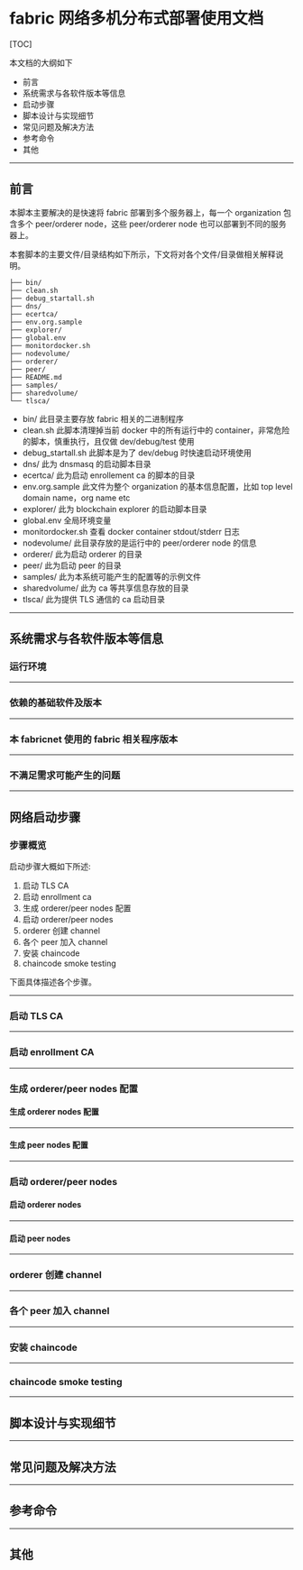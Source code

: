 # fabric 网络多机分布式部署使用文档

[TOC]

本文档的大纲如下

- 前言
- 系统需求与各软件版本等信息
- 启动步骤
- 脚本设计与实现细节
- 常见问题及解决方法
- 参考命令
- 其他



---

## 前言

本脚本主要解决的是快速将 fabric 部署到多个服务器上，每一个 organization 包含多个 peer/orderer node，这些 peer/orderer node 也可以部署到不同的服务器上。

本套脚本的主要文件/目录结构如下所示，下文将对各个文件/目录做相关解释说明。

```shell
├── bin/
├── clean.sh
├── debug_startall.sh
├── dns/
├── ecertca/
├── env.org.sample
├── explorer/
├── global.env
├── monitordocker.sh
├── nodevolume/
├── orderer/
├── peer/
├── README.md
├── samples/
├── sharedvolume/
└── tlsca/
```

- bin/ 此目录主要存放 fabric 相关的二进制程序
- clean.sh 此脚本清理掉当前 docker 中的所有运行中的 container，非常危险的脚本，慎重执行，且仅做 dev/debug/test 使用
- debug_startall.sh 此脚本是为了 dev/debug 时快速启动环境使用
- dns/ 此为 dnsmasq 的启动脚本目录
- ecertca/ 此为启动 enrollement ca 的脚本的目录
- env.org.sample 此文件为整个 organization 的基本信息配置，比如 top level domain name，org name etc
- explorer/ 此为 blockchain explorer 的启动脚本目录
- global.env 全局环境变量
- monitordocker.sh 查看 docker container stdout/stderr 日志
- nodevolume/ 此目录存放的是运行中的 peer/orderer node 的信息
- orderer/ 此为启动 orderer 的目录
- peer/ 此为启动 peer 的目录
- samples/ 此为本系统可能产生的配置等的示例文件
- sharedvolume/ 此为 ca 等共享信息存放的目录
- tlsca/ 此为提供 TLS 通信的 ca 启动目录



---

## 系统需求与各软件版本等信息

### 运行环境



---

### 依赖的基础软件及版本



----

### 本 fabricnet 使用的 fabric 相关程序版本



---

### 不满足需求可能产生的问题



---

## 网络启动步骤

### 步骤概览

启动步骤大概如下所述:

1. 启动 TLS CA
2. 启动 enrollment ca
3. 生成 orderer/peer nodes 配置
4. 启动 orderer/peer nodes
5. orderer 创建 channel
6. 各个 peer 加入 channel
7. 安装 chaincode
8. chaincode smoke testing

下面具体描述各个步骤。



---

### 启动 TLS CA



---

### 启动 enrollment CA



---

### 生成 orderer/peer nodes 配置

#### 生成 orderer nodes 配置



---

#### 生成 peer nodes 配置



---

### 启动 orderer/peer nodes

#### 启动 orderer nodes



---

#### 启动 peer nodes



---

### orderer 创建 channel



---

### 各个 peer 加入 channel



---

### 安装 chaincode



---

### chaincode smoke testing



---

## 脚本设计与实现细节



---

## 常见问题及解决方法



---

## 参考命令



---

## 其他

